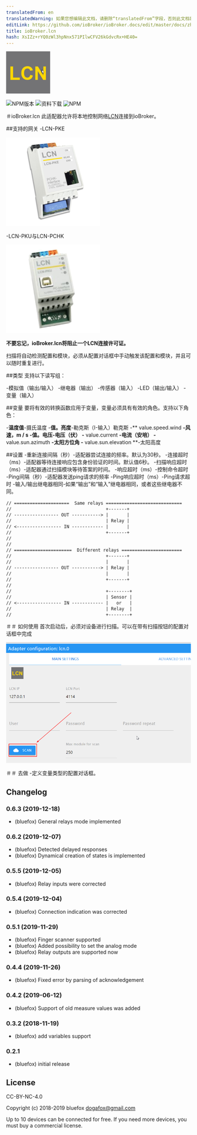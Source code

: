```yaml
---
translatedFrom: en
translatedWarning: 如果您想编辑此文档，请删除“translatedFrom”字段，否则此文档将再次自动翻译
editLink: https://github.com/ioBroker/ioBroker.docs/edit/master/docs/zh-cn/adapterref/iobroker.lcn/README.md
title: ioBroker.lcn
hash: XsIZz+rYQ0zWl3hpNnx571PIlwCFV26kGdvcRx+HE40=
---
```

![商标](../../../en/adapterref/iobroker.lcn/admin/lcn.png)

![NPM版本](http://img.shields.io/npm/v/iobroker.lcn.svg)
![资料下载](https://img.shields.io/npm/dm/iobroker.lcn.svg)
![NPM](https://nodei.co/npm/iobroker.lcn.png?downloads=true)

＃ioBroker.lcn
此适配器允许将本地控制网络[LCN](https://www.lcn.eu/)连接到ioBroker。

##支持的网关
-LCN-PKE

![ke](../../../en/adapterref/iobroker.lcn/img/lcn-pke.png)

-LCN-PKU与LCN-PCHK

![ke](../../../en/adapterref/iobroker.lcn/img/lcn-pku.png)

**不要忘记，ioBroker.lcn将阻止一个LCN连接许可证。**

扫描将自动检测配置和模块，必须从配置对话框中手动触发该配置和模块，并且可以随时重复进行。

##类型
支持以下读写组：

-模拟值（输出/输入）
-继电器（输出）
-传感器（输入）
-LED（输出/输入）
-变量（输入）

##变量
要将有效的转换函数应用于变量，变量必须具有有效的角色。支持以下角色：

-**温度值**-摄氏温度
-**值。亮度**-勒克斯（I-输入）勒克斯
-** value.speed.wind **-风速，m / s
-**值。电压**-电压（伏）
-** value.current **-电流（安培）
-** value.sun.azimuth **-太阳方位角
-** value.sun.elevation **-太阳高度

##设置
-重新连接间隔（秒）-适配器尝试连接的频率。默认为30秒。
-连接超时（ms）-适配器等待连接响应包含身份验证的时间。默认值6秒。
-扫描响应超时（ms）-适配器通过扫描模块等待答案的时间。
-响应超时（ms）-控制命令超时
-Ping间隔（秒）-适配器发送ping请求的频率
-Ping响应超时（ms）-Ping请求超时
-输入/输出继电器相同-如果“输出”和“输入”继电器相同，或者这些继电器不同。

```
// =====================  Same relays =============================
//                                    +-------+
// ----------------- OUT -----------> |       |
//                                    | Relay |
// <----------------- IN ------------ |       |
//                                    +-------+
//
//
// ======================  Different relays =======================
//                                    +-------+
//                                    |       |
// ----------------- OUT -----------> | Relay |
//                                    |       |
//                                    +-------+
//
//                                    +--------+
//                                    | Sensor |
// <----------------- IN ------------ |   or   |
//                                    | Relay  |
//                                    +--------+
```

＃＃ 如何使用
首次启动后，必须对设备进行扫描。可以在带有扫描按钮的配置对话框中完成

![扫描](../../../en/adapterref/iobroker.lcn/img/scanButton.png)

＃＃ 去做
-定义变量类型的配置对话框。

## Changelog
### 0.6.3 (2019-12-18)
* (bluefox) General relays mode implemented

### 0.6.2 (2019-12-07)
* (bluefox) Detected delayed responses
* (bluefox) Dynamical creation of states is implemented

### 0.5.5 (2019-12-05)
* (bluefox) Relay inputs were corrected

### 0.5.4 (2019-12-04)
* (bluefox) Connection indication was corrected

### 0.5.1 (2019-11-29)
* (bluefox) Finger scanner supported
* (bluefox) Added possibility to set the analog mode
* (bluefox) Relay outputs are supported now

### 0.4.4 (2019-11-26)
* (bluefox) Fixed error by parsing of acknowledgement

### 0.4.2 (2019-06-12)
* (bluefox) Support of old measure values was added

### 0.3.2 (2018-11-19)
* (bluefox) add variables support

### 0.2.1
* (bluefox) initial release

## License
CC-BY-NC-4.0

Copyright (c) 2018-2019 bluefox <dogafox@gmail.com>

Up to 10 devices can be connected for free. If you need more devices, you must buy a commercial license.